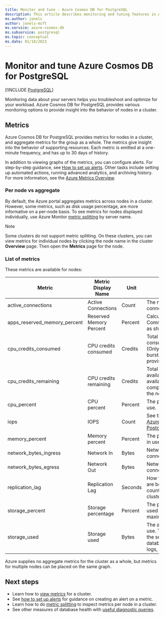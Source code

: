 ```yaml
---
title: Monitor and tune - Azure Cosmos DB for PostgreSQL
description: This article describes monitoring and tuning features in Azure Cosmos DB for PostgreSQL
ms.author: jonels
author: jonels-msft
ms.service: azure-cosmos-db
ms.subservice: postgresql
ms.topic: conceptual
ms.date: 01/18/2023
---
```


# Monitor and tune Azure Cosmos DB for PostgreSQL

[!INCLUDE [PostgreSQL](../includes/appliesto-postgresql.md)]

Monitoring data about your servers helps you troubleshoot and optimize for your
workload. Azure Cosmos DB for PostgreSQL provides various monitoring options to provide
insight into the behavior of nodes in a cluster.

## Metrics

Azure Cosmos DB for PostgreSQL provides metrics for nodes in a cluster, and aggregate
metrics for the group as a whole. The metrics give insight into the behavior of
supporting resources. Each metric is emitted at a one-minute frequency, and has
up to 30 days of history.

In addition to viewing graphs of the metrics, you can configure alerts. For
step-by-step guidance, see [How to set up
alerts](howto-alert-on-metric.md).  Other tasks include setting up
automated actions, running advanced analytics, and archiving history. For more
information, see the [Azure Metrics
Overview](/azure/azure-monitor/data-platform).

### Per node vs aggregate

By default, the Azure portal aggregates metrics across nodes
in a cluster. However, some metrics, such as disk usage percentage, are
more informative on a per-node basis. To see metrics for nodes displayed
individually, use Azure Monitor [metric
splitting](howto-monitoring.md#view-metrics-per-node) by server
name.

> [!NOTE]
>
> Some clusters do not support metric splitting. On
> these clusters, you can view metrics for individual nodes by clicking
> the node name in the cluster **Overview** page. Then open the
> **Metrics** page for the node.

### List of metrics

These metrics are available for nodes:

|Metric|Metric Display Name|Unit|Description|
|---|---|---|---|
|active_connections|Active Connections|Count|The number of active connections to the server.|
|apps_reserved_memory_percent|Reserved Memory Percent|Percent|Calculated from the ratio of Committed_AS/CommitLimit as shown in /proc/meminfo.|
|cpu_credits_consumed|CPU credits consumed|Credits|Total number of credits consumed by the node. (Only available when burstable compute is provisioned on the node.)|
|cpu_credits_remaining|CPU credits remaining|Credits|Total number of credits available to burst. (Only available when burstable compute is provisioned on the node.)|
|cpu_percent|CPU percent|Percent|The percentage of CPU in use.|
|iops|IOPS|Count|See the [IOPS definition](/azure/virtual-machines/premium-storage-performance#iops) and [Azure Cosmos DB for PostgreSQL throughput](resources-compute.md)|
|memory_percent|Memory percent|Percent|The percentage of memory in use.|
|network_bytes_ingress|Network In|Bytes|Network In across active connections.|
|network_bytes_egress|Network Out|Bytes|Network Out across active connections.|
|replication_lag|Replication Lag|Seconds|How far read replica nodes are behind their counterparts in the primary cluster.|
|storage_percent|Storage percentage|Percent|The percentage of storage used out of the server's maximum.|
|storage_used|Storage used|Bytes|The amount of storage in use. The storage used by the service may include the database files, transaction logs, and the server logs.|

Azure supplies no aggregate metrics for the cluster as a whole, but metrics for
multiple nodes can be placed on the same graph.

## Next steps

- Learn how to [view metrics](howto-monitoring.md) for a
  cluster.
- See [how to set up alerts](howto-alert-on-metric.md) for guidance
  on creating an alert on a metric.
- Learn how to do [metric
  splitting](/azure/azure-monitor/essentials/metrics-charts#metric-splitting) to
  inspect metrics per node in a cluster.
- See other measures of database health with [useful diagnostic queries](howto-useful-diagnostic-queries.md).
